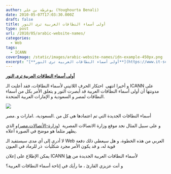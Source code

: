 ```yaml
---
author: يوغرطة بن علي (Youghourta Benali)
date: 2010-05-07T17:03:30.000Z
draft: false
title: أولى أسماء النطاقات العربية ترى النور
type: post
url: /2010/05/arabic-website-names/
categories:
  - Web
tags:
  - ICANN
coverImage: /static/images/arabic-website-names/idn-example-450px.png
excerpt: "[**أولى أسماء النطاقات العربية ترى النور**](https://www.it-scoop.com/2010/05/arabic-website-names/)\n\nو أخيرا انتهى\_ احتكار الحرف اللاتيني لأسماء النطاقات، فقد أعلنت الـ ICANN على مدونتها أن أولى أسماء النطاقات العربية قد أبصرت النور و يتعلق الأمر بكل من أسماء النطاقات لمصر و السعودية و الإمارات العربية"
---
```

[**أولى أسماء النطاقات العربية ترى النور**](https://www.it-scoop.com/2010/05/arabic-website-names/)

و أخيرا انتهى  احتكار الحرف اللاتيني لأسماء النطاقات، فقد أعلنت الـ ICANN على مدونتها أن أولى أسماء النطاقات العربية قد أبصرت النور و يتعلق الأمر بكل من أسماء النطاقات لمصر و السعودية و الإمارات العربية المتحدة.

![](/static/images/arabic-website-names/idn-example-450px.png)

أسماء النطاقات الجديدة التي تم اعتمادها هي كل من .السعودية، .امارات و .مصر

و على سبيل المثال نجد موقع وزارة الاتصالات المصرية  ([وزارة-الأتصالات.مصر](http://xn----rmckbbajlc6dj7bxne2c.xn--wgbh1c/))و الذي يظهر مثلما هو موضح في الصورة أعلاه.

لا أدري إلى أي مدى سيستفيد الـ Web العربي من هذه الخطوة، و هل سيعطي ذلك دفعة قوية له، و قد يكون الأمر مجرد شكليات  ذر للرماد في العيون

يمكن الإطلاع على إعلان ICANN لأسماء النطاقات العربية الجديدة من [هنا](http://blog.icann.org/2010/05/idn-cctlds/)

و أنت عزيزي القارئ ، ما رأيك في إتاحة أسماء النطاقات العربية؟
